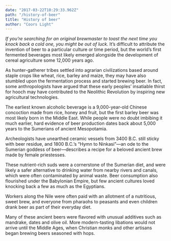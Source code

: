 ```yaml
---
date: "2017-03-22T10:29:33.962Z"
path: "/history-of-beer"
title: "History of beer"
author: "Coors Light"
---
```


*If you’re searching for an original brewmaster to toast the next time you knock back a cold one, you might be out of luck*. It’s difficult to attribute the invention of beer to a particular culture or time period, but the world’s first fermented beverages most likely emerged alongside the development of cereal agriculture some 12,000 years ago.

As hunter-gatherer tribes settled into agrarian civilizations based around staple crops like wheat, rice, barley and maize, they may have also stumbled upon the fermentation process and started brewing beer. In fact, some anthropologists have argued that these early peoples’ insatiable thirst for hooch may have contributed to the Neolithic Revolution by inspiring new agricultural technologies.

The earliest known alcoholic beverage is a 9,000-year-old Chinese concoction made from rice, honey and fruit, but the first barley beer was most likely born in the Middle East. While people were no doubt imbibing it much earlier, hard evidence of beer production dates back about 5,000 years to the Sumerians of ancient Mesopotamia.

Archeologists have unearthed ceramic vessels from 3400 B.C. still sticky with beer residue, and 1800 B.C.’s “Hymn to Ninkasi”—an ode to the Sumerian goddess of beer—describes a recipe for a beloved ancient brew made by female priestesses.

These nutrient-rich suds were a cornerstone of the Sumerian diet, and were likely a safer alternative to drinking water from nearby rivers and canals, which were often contaminated by animal waste. Beer consumption also flourished under the Babylonian Empire, but few ancient cultures loved knocking back a few as much as the Egyptians.

Workers along the Nile were often paid with an allotment of a nutritious, sweet brew, and everyone from pharaohs to peasants and even children drank beer as part of their everyday diet.

Many of these ancient beers were flavored with unusual additives such as mandrake, dates and olive oil. More modern-tasting libations would not arrive until the Middle Ages, when Christian monks and other artisans began brewing beers seasoned with hops.

